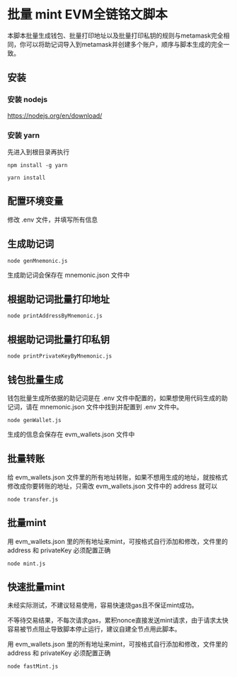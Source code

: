 # 批量 mint EVM全链铭文脚本

本脚本批量生成钱包、批量打印地址以及批量打印私钥的规则与metamask完全相同，你可以将助记词导入到metamask并创建多个账户，顺序与脚本生成的完全一致。

## 安装
### 安装 nodejs

https://nodejs.org/en/download/

### 安装 yarn
先进入到根目录再执行
```
npm install -g yarn
```
```
yarn install
```

## 配置环境变量
修改 .env 文件，并填写所有信息

## 生成助记词
```
node genMnemonic.js
```
生成助记词会保存在 mnemonic.json 文件中

## 根据助记词批量打印地址
```
node printAddressByMnemonic.js
```

## 根据助记词批量打印私钥
```
node printPrivateKeyByMnemonic.js
```

## 钱包批量生成
钱包批量生成所依据的助记词是在 .env 文件中配置的，如果想使用代码生成的助记词，请在 mnemonic.json 文件中找到并配置到 .env 文件中。
```
node genWallet.js
```
生成的信息会保存在 evm_wallets.json 文件中

## 批量转账
给 evm_wallets.json 文件里的所有地址转账，如果不想用生成的地址，就按格式修改成你要转账的地址，只需改 evm_wallets.json 文件中的 address 就可以

```
node transfer.js
```

## 批量mint
用 evm_wallets.json 里的所有地址来mint，可按格式自行添加和修改，文件里的 address 和 privateKey 必须配置正确
```
node mint.js
```

## 快速批量mint
未经实际测试，不建议轻易使用，容易快速烧gas且不保证mint成功。

不等待交易结果，不每次请求gas，累积nonce直接发送mint请求，由于请求太快容易被节点阻止导致脚本停止运行，建议自建全节点用此脚本。

用 evm_wallets.json 里的所有地址来mint，可按格式自行添加和修改，文件里的 address 和 privateKey 必须配置正确
```
node fastMint.js
```